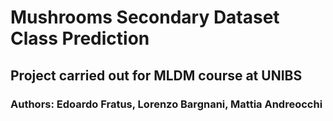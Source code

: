 # Mushrooms Secondary Dataset Class Prediction
## Project carried out for MLDM course at UNIBS
### Authors: Edoardo Fratus, Lorenzo Bargnani, Mattia Andreocchi